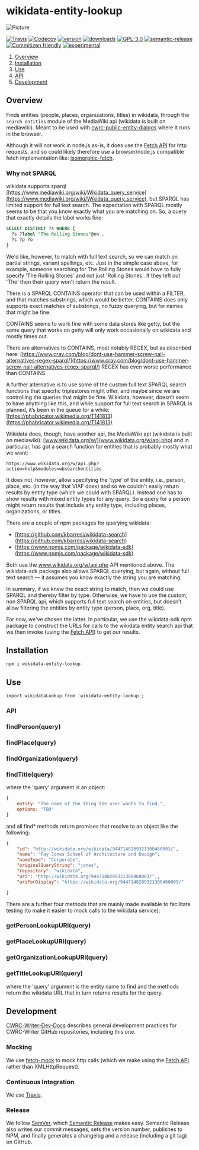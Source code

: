 # wikidata-entity-lookup

![Picture](http://cwrc.ca/logos/CWRC_logos_2016_versions/CWRCLogo-Horz-FullColour.png)

[![Travis](https://img.shields.io/travis/cwrc/wikidata-entity-lookup.svg)](https://travis-ci.org/cwrc/wikidata-entity-lookup)
[![Codecov](https://img.shields.io/codecov/c/github/cwrc/wikidata-entity-lookup.svg)](https://codecov.io/gh/cwrc/wikidata-entity-lookup)
[![version](https://img.shields.io/npm/v/wikidata-entity-lookup.svg)](http://npm.im/wikidata-entity-lookup)
[![downloads](https://img.shields.io/npm/dm/wikidata-entity-lookup.svg)](http://npm-stat.com/charts.html?package=wikidata-entity-lookup&from=2015-08-01)
[![GPL-3.0](https://img.shields.io/npm/l/wikidata-entity-lookup.svg)](http://opensource.org/licenses/GPL-3.0)
[![semantic-release](https://img.shields.io/badge/%20%20%F0%9F%93%A6%F0%9F%9A%80-semantic--release-e10079.svg)](https://github.com/semantic-release/semantic-release)
[![Commitizen friendly](https://img.shields.io/badge/commitizen-friendly-brightgreen.svg)](http://commitizen.github.io/cz-cli/)
[![experimental](http://badges.github.io/stability-badges/dist/experimental.svg)](http://github.com/badges/stability-badges)

1. [Overview](#overview)
1. [Installation](#installation)
1. [Use](#use)
1. [API](#api)
1. [Development](#development)

## Overview

Finds entities (people, places, organizations, titles) in wikidata, through the `search entities` module of the MediaWiki api (wikidata is built on mediawiki). Meant to be used with [cwrc-public-entity-dialogs](https://github.com/cwrc-public-entity-dialogs) where it runs in the browser.

Although it will not work in node.js as-is, it does use the [Fetch API](https://developer.mozilla.org/en-US/docs/Web/API/Fetch_API) for http requests, and so could likely therefore use a browser/node.js compatible fetch implementation like: [isomorphic-fetch](https://www.npmjs.com/package/isomorphic-fetch).

### Why not SPARQL

wikidata supports sparql [https://www.mediawiki.org/wiki/Wikidata_query_service](https://www.mediawiki.org/wiki/Wikidata_query_service), but SPARQL has limited support for full text search. The expectation with SPARQL mostly seems to be that you know exactly what you are matching on. So, a query that exactly details the label works fine:

```sql
SELECT DISTINCT ?s WHERE {
  ?s ?label "The Rolling Stones"@en .
  ?s ?p ?o
}
```

We'd like, however, to match with full text search, so we can match on partial strings, variant spellings, etc.  Just in the simple case above, for example, someone searching for The Rolling Stones would have to fully specify 'The Rolling Stones' and not just 'Rolling Stones'. If they left out 'The' then their query won't return the result.

There is a SPARQL CONTAINS operator that can be used within a FILTER, and that matches substrings, which would be better. CONTAINS does only supports exact matches of substrings, no fuzzy querying, but for names that might be fine.

CONTAINS seems to work fine with some data stores like getty, but the same query that works on getty will only work occasionally on wikidata and mostly times out.

There are alternatives to CONTAINS, most notably REGEX, but as described here: [https://www.cray.com/blog/dont-use-hammer-screw-nail-alternatives-regex-sparql/](https://www.cray.com/blog/dont-use-hammer-screw-nail-alternatives-regex-sparql/) REGEX has even worse performance than CONTAINS.

A further alternative is to use some of the custom full text SPARQL search functions that specific triplestores might offer, and maybe since we are controlling the queries that might be fine. Wikidata, however, doesn’t seem to have anything like this, and while support for full text search in SPARQL is planned, it’s been in the queue for a while: [https://phabricator.wikimedia.org/T141813](https://phabricator.wikimedia.org/T141813)

Wikidata does, though, have another api, the MediaWiki api (wikidata is built on mediawiki): [www.wikidata.org/w/](www.wikidata.org/w/api.php) and in particular, has got a search function for entities that is probably mostly what we want:

`https://www.wikidata.org/w/api.php?action=help&modules=wbsearchentities`

It does not, however, allow specifying the ‘type’ of the entity, i.e., person, place, etc. (in the way that VIAF does) and so we couldn't easily return results by entity type (which we could with SPARQL). Instead one has to show results with mixed entity types for any query. So a query for a person might return results that include any entity type, including places, organizations, or titles.

There are a couple of npm packages for querying wikidata:

- [https://github.com/kbarresi/wikidata-search](https://github.com/kbarresi/wikidata-search)
- [https://www.npmjs.com/package/wikidata-sdk](https://www.npmjs.com/package/wikidata-sdk)

Both use the www.wikidata.org/w/api.php API mentioned above. The wikidata-sdk package also allows SPARQL querying, but again, without full text search — it assumes you know exactly the string you are matching.

In summary, if we knew the exact string to match, then we could use SPARQL and thereby filter by type. Otherwise, we have to use the custom, non SPARQL api, which supports full text search on entities, but doesn’t allow filtering the entities by entity type (person, place, org, title).

For now, we've chosen the latter. In particular, we use the wikidata-sdk npm package to construct the URLs for calls to the wikidata entity search api that we then invoke (using the [Fetch API](https://developer.mozilla.org/en-US/docs/Web/API/Fetch_API)) to get our results.

## Installation

`npm i wikidata-entity-lookup`

## Use

`import wikidataLookup from 'wikidata-entity-lookup';`

### API

### findPerson(query)

### findPlace(query)

### findOrganization(query)

### findTitle(query)

where the 'query' argument is an object:

```js
{
    entity: "The name of the thing the user wants to find.",
    options: "TBD"
}
```

and all find* methods return promises that resolve to an object like the following:

```json
{
    "id": "http://wikidata.org/wikidata/9447148209321300460003/",
    "name": "Fay Jones School of Architecture and Design",
    "nameType": "Corporate",
    "originalQueryString": "jones",
    "repository": "wikidata",
    "uri": "http://wikidata.org/9447148209321300460003/",,
    "uriForDisplay": "https://wikidata.org/9447148209321300460003/"

}
```

There are a further four methods that are mainly made available to facilitate testing (to make it easier to mock calls to the wikidata service):

### getPersonLookupURI(query)

### getPlaceLookupURI(query)

### getOrganizationLookupURI(query)

### getTitleLookupURI(query)

where the 'query' argument is the entity name to find and the methods return the wikidata URL that in turn returns results for the query.

## Development

[CWRC-Writer-Dev-Docs](https://github.com/cwrc/CWRC-Writer-Dev-Docs) describes general development practices for CWRC-Writer GitHub repositories, including this one.

<!-- ### Testing

The code in this repository is intended to run in the browser, and so we use [browser-run](https://github.com/juliangruber/browser-run) to run [browserified](http://browserify.org) [tape](https://github.com/substack/tape) tests directly in the browser.

We [decorate](https://en.wikipedia.org/wiki/Decorator_pattern) [tape](https://github.com/substack/tape) with [tape-promise](https://github.com/jprichardson/tape-promise) to allow testing with promises and async methods. -->

### Mocking

We use [fetch-mock](https://github.com/wheresrhys/fetch-mock) to mock http calls (which we make using the [Fetch API](https://developer.mozilla.org/en-US/docs/Web/API/Fetch_API) rather than XMLHttpRequest).

<!-- We use [sinon](http://sinonjs.org) [fake timers](http://sinonjs.org/releases/v4.0.1/fake-timers/) to test our timeouts, without having to wait for the timeouts. -->

<!-- ### Code Coverage

We generate code coverage by instrumenting our code with [istanbul](https://github.com/gotwarlost/istanbul) before [browser-run](https://github.com/juliangruber/browser-run) runs the tests, then extract the coverage (which [istanbul](https://github.com/gotwarlost/istanbul) writes to the global object, i.e., the window in the browser), format it with [istanbul](https://github.com/gotwarlost/istanbul), and finally report (Travis actually does this for us) to [codecov.io](codecov.io) -->

<!-- ### Transpilation

We use [babelify](https://github.com/babel/babelify) and [babel-plugin-istanbul](https://github.com/istanbuljs/babel-plugin-istanbul) to compile our code, tests, and code coverage with [babel](https://github.com/babel/babel) -->

### Continuous Integration

We use [Travis](https://travis-ci.org).

### Release

We follow [SemVer](http://semver.org), which [Semantic Release](https://github.com/semantic-release/semantic-release) makes easy. Semantic Release also writes our commit messages, sets the version number, publishes to NPM, and finally generates a changelog and a release (including a git tag) on GitHub.
